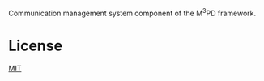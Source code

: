 Communication management system component of the M<sup>3</sup>PD framework. 

# License
[MIT](LICENSE.txt)
